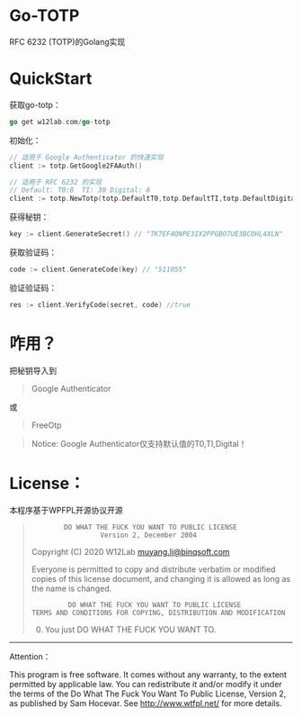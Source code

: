 # Go-TOTP
RFC 6232 (TOTP)的Golang实现

# QuickStart
获取go-totp：
```go
go get w12lab.com/go-totp
```

初始化：
```go
// 适用于 Google Authenticator 的快速实现
client := totp.GetGoogle2FAAuth()

// 适用于 RFC 6232 的实现
// Default: T0:0  TI: 30 Digital: 6
client := totp.NewTotp(totp.DefaultT0,totp.DefaultTI,totp.DefaultDigital)
```

获得秘钥：
```go
key := client.GenerateSecret() // "TK7EF4QNPE3IX2PPGBO7UE3BCOHL4XLN"
```

获取验证码：
```go
code := client.GenerateCode(key) // "511055"
```

验证验证码：
```go
res := client.VerifyCode(secret, code) //true
```

# 咋用？
把秘钥导入到
> Google Authenticator

或

> FreeOtp

>Notice: Google Authenticator仅支持默认值的T0,TI,Digital！

# License：
本程序基于WPFPL开源协议开源

>             DO WHAT THE FUCK YOU WANT TO PUBLIC LICENSE
>                      Version 2, December 2004
>  
>   Copyright (C) 2020 W12Lab <muyang.li@binqsoft.com>
>  
>   Everyone is permitted to copy and distribute verbatim or modified
>   copies of this license document, and changing it is allowed as long
>   as the name is changed.
>  
>              DO WHAT THE FUCK YOU WANT TO PUBLIC LICENSE
>     TERMS AND CONDITIONS FOR COPYING, DISTRIBUTION AND MODIFICATION
>  
>    0. You just DO WHAT THE FUCK YOU WANT TO.

***
Attention：

This program is free software. It comes without any warranty, to the extent permitted by applicable law. You can redistribute it
 and/or modify it under the terms of the Do What The Fuck You Want
 To Public License, Version 2, as published by Sam Hocevar. See
 http://www.wtfpl.net/ for more details.
